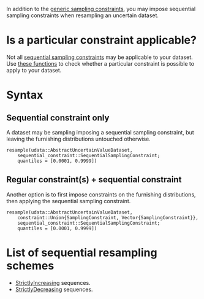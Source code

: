 In addition to the 
[generic sampling constraints](../../sampling_constraints/available_constraints.md), 
you may impose sequential sampling constraints when resampling an uncertain dataset. 

# Is a particular constraint applicable? 

Not all [sequential sampling constraints](../../sampling_constraints/sequential_constraints.md) 
may be applicable to your dataset. Use 
[these functions](../../sampling_constraints/ordered_sequence_exists.md) to check whether a 
particular constraint is possible to apply to your dataset. 

# Syntax 


## Sequential constraint only 
A dataset may be sampling imposing a sequential sampling constraint, but leaving the 
furnishing distributions untouched otherwise.

```@docs
resample(udata::AbstractUncertainValueDataset, 
    sequential_constraint::SequentialSamplingConstraint;
    quantiles = [0.0001, 0.9999])
```

## Regular constraint(s) + sequential constraint

Another option is to first impose constraints on the furnishing distributions, then 
applying the sequential sampling constraint.

```@docs 
resample(udata::AbstractUncertainValueDataset, 
    constraint::Union{SamplingConstraint, Vector{SamplingConstraint}}, 
    sequential_constraint::SequentialSamplingConstraint;
    quantiles = [0.0001, 0.9999])
```
 
# List of sequential resampling schemes

- [StrictlyIncreasing](strictly_increasing.md) sequences.
- [StrictlyDecreasing](strictly_decreasing.md) sequences. 

